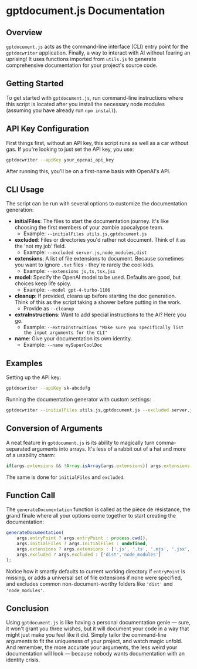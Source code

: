 # gptdocument.js Documentation

## Overview

`gptdocument.js` acts as the command-line interface (CLI) entry point for the `gptdocwriter` application. Finally, a way to interact with AI without fearing an uprising! It uses functions imported from `utils.js` to generate comprehensive documentation for your project's source code.

## Getting Started

To get started with `gptdocument.js`, run command-line instructions where this script is located after you install the necessary node modules (assuming you have already run `npm install`).

## API Key Configuration

First things first, without an API key, this script runs as well as a car without gas. If you're looking to just set the API key, you use:

```bash
gptdocwriter --apiKey your_openai_api_key
```

After running this, you'll be on a first-name basis with OpenAI's API.

## CLI Usage

The script can be run with several options to customize the documentation generation:

- **initialFiles**: The files to start the documentation journey. It's like choosing the first members of your zombie apocalypse team.
  - Example: `--initialFiles utils.js,gptdocument.js`
- **excluded**: Files or directories you'd rather not document. Think of it as the 'not my job' field.
  - Example: `--excluded server.js,node_modules,dist`
- **extensions**: A list of file extensions to document. Because sometimes you want to ignore `.txt` files - they're rarely the cool kids.
  - Example: `--extensions js,ts,tsx,jsx`
- **model**: Specify the OpenAI model to be used. Defaults are good, but choices keep life spicy.
  - Example: `--model gpt-4-turbo-1106`
- **cleanup**: If provided, cleans up before starting the doc generation. Think of this as the script taking a shower before putting in the work.
  - Provide as `--cleanup`
- **extraInstructions**: Want to add special instructions to the AI? Here you go.
  - Example: `--extraInstructions "Make sure you specifically list the input arguments for the CLI"`
- **name**: Give your documentation its own identity.
  - Example: `--name mySuperCoolDoc`

## Examples

Setting up the API key:

```sh
gptdocwriter --apiKey sk-abcdefg
```

Running the documentation generator with custom settings:

```sh
gptdocwriter --initialFiles utils.js,gptdocument.js --excluded server.js,node_modules,dist --extensions js,ts,tsx,jsx
```

## Conversion of Arguments

A neat feature in `gptdocument.js` is its ability to magically turn comma-separated arguments into arrays. It's less of a rabbit out of a hat and more of a usability charm:

```javascript
if(args.extensions && !Array.isArray(args.extensions)) args.extensions = [args.extensions];
```

The same is done for `initialFiles` and `excluded`.

## Function Call

The `generateDocumentation` function is called as the pièce de résistance, the grand finale where all your options come together to start creating the documentation:

```javascript
generateDocumentation(
    args.entryPoint ? args.entryPoint : process.cwd(), 
    args.initialFiles ? args.initialFiles : undefined, 
    args.extensions ? args.extensions : ['.js', '.ts', '.mjs', '.jsx', '.tsx'], 
    args.excluded ? args.excluded : ['dist','node_modules']
);
```

Notice how it smartly defaults to current working directory if `entryPoint` is missing, or adds a universal set of file extensions if none were specified, and excludes common non-document-worthy folders like `'dist'` and `'node_modules'`.

## Conclusion

Using `gptdocument.js` is like having a personal documentation genie — sure, it won't grant you three wishes, but it will document your code in a way that might just make you feel like it did. Simply tailor the command-line arguments to fit the uniqueness of your project, and watch magic unfold. And remember, the more accurate your arguments, the less weird your documentation will look — because nobody wants documentation with an identity crisis.